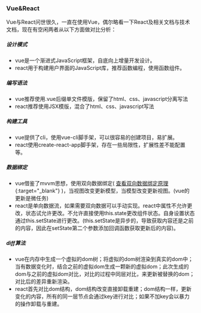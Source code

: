 ### Vue&React

Vue与React问世很久，一直在使用Vue，偶尔略看一下React及相关文档与技术文档，现在有空闲两者从以下方面做对比分析：

##### 设计模式
* vue是一个渐进式JavaScript框架，自底向上增量开发设计。
* react用于构建用户界面的JavaScript库，推荐函数编程，使用函数组件。

##### 编写语法
* vue推荐使用.vue后缀单文件模版，保留了html、css、javascript分离写法
* react推荐使用JSX模版，混合了html、css、javascript写法

##### 构建工具
* vue提供了cli，使用vue-cli脚手架，可以很容易的创建项目，易扩展。
* react使用create-react-app脚手架，存在一些局限性，扩展性差不能配置等。

##### 数据绑定
* vue借鉴了mvvm思想，使用双向数据绑定( [查看双向数据绑定原理](https://github.com/chglyn/skills_note/blob/master/vue/base-vue.js){:target="_blank"} )，当视图改变更新模型，当模型改变更新视图。(vue的更新是微任务)
* react是单向数据流，如果需要双向数据可以手动实现。react中属性不允许更改，状态试允许更改。不允许直接使用this.state更改组件状态。自身设置状态通过this.setState进行更改。(this.setState是异步的，导致获取内容还是之前的内容，因此在setState第二个参数添加回调函数获取更新后的内容)。


##### diff算法
* vue在内存中生成一个虚拟的dom树；将虚拟的dom树渲染到真实的dom中；当有数据变化时，结合之前的虚拟dom生成一颗新的虚拟dom；此次生成的dom与之前的虚拟dom对比，对比的过程中同层对比，来更新被替换的dom；对比后的差异重新渲染。
* react首先对比dom结构，dom结构改变直接卸载重建；dom结构一样，更新变化的内容，所有的同一层节点会通过key进行对比；如果不加key会以暴力的操作卸载与重建。